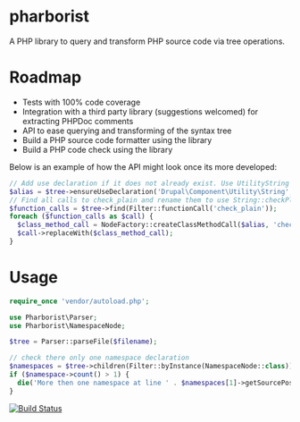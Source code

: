 pharborist
==========

A PHP library to query and transform PHP source code via tree operations.

# Roadmap
* Tests with 100% code coverage
* Integration with a third party library (suggestions welcomed) for extracting PHPDoc comments
* API to ease querying and transforming of the syntax tree
* Build a PHP source code formatter using the library
* Build a PHP code check using the library

Below is an example of how the API might look once its more developed:

```php
// Add use declaration if it does not already exist. Use UtilityString alias if conflict
$alias = $tree->ensureUseDeclaration('Drupal\Component\Utility\String', 'UtilityString');
// Find all calls to check_plain and rename them to use String::checkPlain
$function_calls = $tree->find(Filter::functionCall('check_plain'));
foreach ($function_calls as $call) {
  $class_method_call = NodeFactory::createClassMethodCall($alias, 'check_plain', $call->getArgumentList());
  $call->replaceWith($class_method_call);
}
```

# Usage
```php
require_once 'vendor/autoload.php';

use Pharborist\Parser;
use Pharborist\NamespaceNode;

$tree = Parser::parseFile($filename);

// check there only one namespace declaration
$namespaces = $tree->children(Filter::byInstance(NamespaceNode::class));
if ($namespace->count() > 1) {
  die('More then one namespace at line ' . $namespaces[1]->getSourcePosition());
}
```
[![Build Status](https://travis-ci.org/grom358/pharborist.png?branch=master)](https://travis-ci.org/grom358/pharborist)
